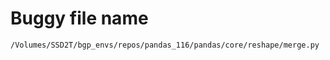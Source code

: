 # Buggy file name

```text
/Volumes/SSD2T/bgp_envs/repos/pandas_116/pandas/core/reshape/merge.py
```
